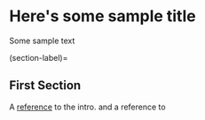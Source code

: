 # Here's some sample title

Some sample text

(section-label)=
## First Section

A [reference](intro.md) to the intro.  and a reference to [](section-label)